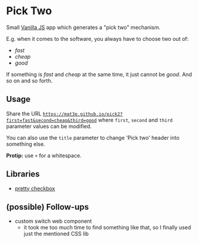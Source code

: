 # Pick Two
Small [Vanilla JS](http://vanilla-js.com/) app which generates a "pick two" mechanism. 

E.g. when it comes to the software, you always have to choose two out of:
- _fast_ 
- _cheap_
- _good_

If something is _fast_ and _cheap_ at the same time, it just cannot be _good_. And so on and so forth.

## Usage
Share the URL [`https://mat3e.github.io/pick2?first=fast&second=cheap&third=good`](https://mat3e.github.io/pick2?first=fast&second=cheap&third=good) where `first`, `second` and `third` parameter values can be modified. 

You can also use the `title` parameter to change 'Pick two' header into something else.

**Protip:** use `+` for a whitespace.

## Libraries
- [pretty checkbox](https://lokesh-coder.github.io/pretty-checkbox/)

## (possible) Follow-ups
- custom switch web component
   - it took me too much time to find something like that, so I finally used just the mentioned CSS lib
